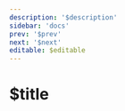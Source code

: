 ```yaml
---
description: '$description'
sidebar: 'docs'
prev: '$prev'
next: '$next'
editable: $editable
---
```


# $title
